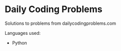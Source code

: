 # Daily Coding Problems

Solutions to problems from dailycodingproblems.com

Languages used:
* Python
